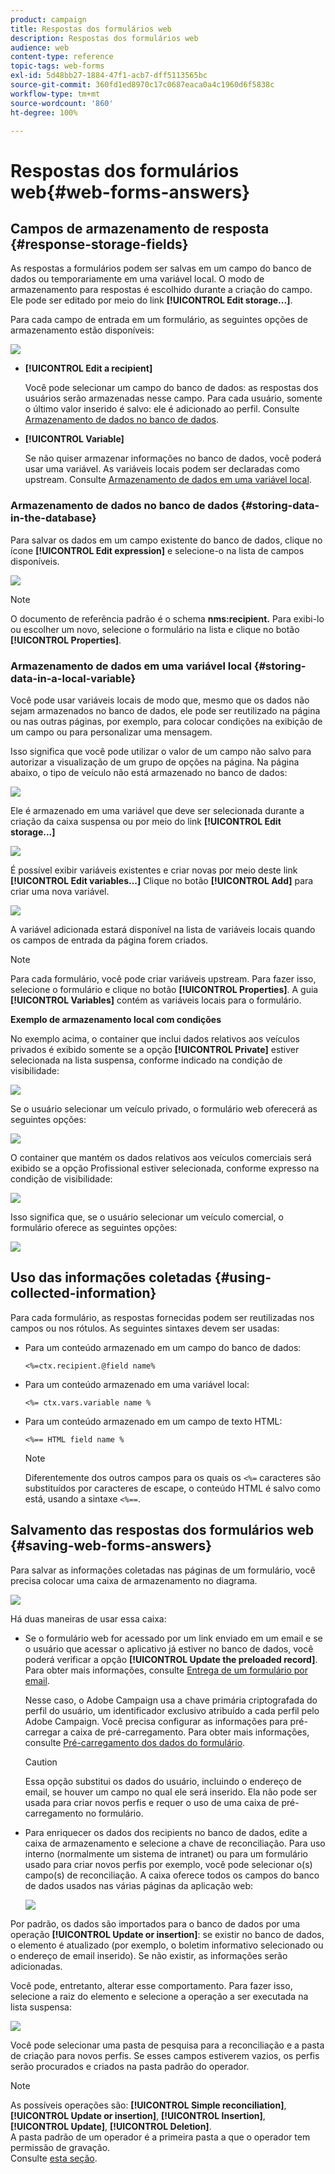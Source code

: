 ```yaml
---
product: campaign
title: Respostas dos formulários web
description: Respostas dos formulários web
audience: web
content-type: reference
topic-tags: web-forms
exl-id: 5d48bb27-1884-47f1-acb7-dff5113565bc
source-git-commit: 360fd1ed8970c17c0687eaca0a4c1960d6f5838c
workflow-type: tm+mt
source-wordcount: '860'
ht-degree: 100%

---
```


# Respostas dos formulários web{#web-forms-answers}

## Campos de armazenamento de resposta {#response-storage-fields}

As respostas a formulários podem ser salvas em um campo do banco de dados ou temporariamente em uma variável local. O modo de armazenamento para respostas é escolhido durante a criação do campo. Ele pode ser editado por meio do link **[!UICONTROL Edit storage...]**.

Para cada campo de entrada em um formulário, as seguintes opções de armazenamento estão disponíveis:

![](assets/s_ncs_admin_survey_select_storage.png)

* **[!UICONTROL Edit a recipient]**

   Você pode selecionar um campo do banco de dados: as respostas dos usuários serão armazenadas nesse campo. Para cada usuário, somente o último valor inserido é salvo: ele é adicionado ao perfil. Consulte [Armazenamento de dados no banco de dados](#storing-data-in-the-database).

* **[!UICONTROL Variable]**

   Se não quiser armazenar informações no banco de dados, você poderá usar uma variável. As variáveis locais podem ser declaradas como upstream. Consulte [Armazenamento de dados em uma variável local](#storing-data-in-a-local-variable).

### Armazenamento de dados no banco de dados {#storing-data-in-the-database}

Para salvar os dados em um campo existente do banco de dados, clique no ícone **[!UICONTROL Edit expression]** e selecione-o na lista de campos disponíveis.

![](assets/s_ncs_admin_survey_storage_type1.png)

>[!NOTE]
>
>O documento de referência padrão é o schema **nms:recipient.** Para exibi-lo ou escolher um novo, selecione o formulário na lista e clique no botão **[!UICONTROL Properties]**.

### Armazenamento de dados em uma variável local {#storing-data-in-a-local-variable}

Você pode usar variáveis locais de modo que, mesmo que os dados não sejam armazenados no banco de dados, ele pode ser reutilizado na página ou nas outras páginas, por exemplo, para colocar condições na exibição de um campo ou para personalizar uma mensagem.

Isso significa que você pode utilizar o valor de um campo não salvo para autorizar a visualização de um grupo de opções na página. Na página abaixo, o tipo de veículo não está armazenado no banco de dados:

![](assets/s_ncs_admin_survey_no_storage_variable.png)

Ele é armazenado em uma variável que deve ser selecionada durante a criação da caixa suspensa ou por meio do link **[!UICONTROL Edit storage...]**

![](assets/s_ncs_admin_survey_no_storage_variable2.png)

É possível exibir variáveis existentes e criar novas por meio deste link **[!UICONTROL Edit variables...]** Clique no botão **[!UICONTROL Add]** para criar uma nova variável.

![](assets/s_ncs_admin_survey_add_a_variable.png)

A variável adicionada estará disponível na lista de variáveis locais quando os campos de entrada da página forem criados.

>[!NOTE]
>
>Para cada formulário, você pode criar variáveis upstream. Para fazer isso, selecione o formulário e clique no botão **[!UICONTROL Properties]**. A guia **[!UICONTROL Variables]** contém as variáveis locais para o formulário.

**Exemplo de armazenamento local com condições**

No exemplo acima, o container que inclui dados relativos aos veículos privados é exibido somente se a opção **[!UICONTROL Private]** estiver selecionada na lista suspensa, conforme indicado na condição de visibilidade:

![](assets/s_ncs_admin_survey_add_a_condition.png)

Se o usuário selecionar um veículo privado, o formulário web oferecerá as seguintes opções:

![](assets/s_ncs_admin_survey_no_storage_conda.png)

O container que mantém os dados relativos aos veículos comerciais será exibido se a opção Profissional estiver selecionada, conforme expresso na condição de visibilidade:

![](assets/s_ncs_admin_survey_view_a_condition.png)

Isso significa que, se o usuário selecionar um veículo comercial, o formulário oferece as seguintes opções:

![](assets/s_ncs_admin_survey_no_storage_condb.png)

## Uso das informações coletadas {#using-collected-information}

Para cada formulário, as respostas fornecidas podem ser reutilizadas nos campos ou nos rótulos. As seguintes sintaxes devem ser usadas:

* Para um conteúdo armazenado em um campo do banco de dados:

   ```
   <%=ctx.recipient.@field name%
   ```

* Para um conteúdo armazenado em uma variável local:

   ```
   <%= ctx.vars.variable name %
   ```

* Para um conteúdo armazenado em um campo de texto HTML:

   ```
   <%== HTML field name %
   ```

   >[!NOTE]
   >
   >Diferentemente dos outros campos para os quais os `<%=` caracteres são substituídos por caracteres de escape, o conteúdo HTML é salvo como está, usando a sintaxe `<%==`.

## Salvamento das respostas dos formulários web {#saving-web-forms-answers}

Para salvar as informações coletadas nas páginas de um formulário, você precisa colocar uma caixa de armazenamento no diagrama.

![](assets/s_ncs_admin_survey_save_box.png)

Há duas maneiras de usar essa caixa:

* Se o formulário web for acessado por um link enviado em um email e se o usuário que acessar o aplicativo já estiver no banco de dados, você poderá verificar a opção **[!UICONTROL Update the preloaded record]**. Para obter mais informações, consulte [Entrega de um formulário por email](publishing-a-web-form.md#delivering-a-form-via-email).

   Nesse caso, o Adobe Campaign usa a chave primária criptografada do perfil do usuário, um identificador exclusivo atribuído a cada perfil pelo Adobe Campaign. Você precisa configurar as informações para pré-carregar a caixa de pré-carregamento. Para obter mais informações, consulte [Pré-carregamento dos dados do formulário](publishing-a-web-form.md#pre-loading-the-form-data).

   >[!CAUTION]
   >
   >Essa opção substitui os dados do usuário, incluindo o endereço de email, se houver um campo no qual ele será inserido. Ela não pode ser usada para criar novos perfis e requer o uso de uma caixa de pré-carregamento no formulário.

* Para enriquecer os dados dos recipients no banco de dados, edite a caixa de armazenamento e selecione a chave de reconciliação. Para uso interno (normalmente um sistema de intranet) ou para um formulário usado para criar novos perfis por exemplo, você pode selecionar o(s) campo(s) de reconciliação. A caixa oferece todos os campos do banco de dados usados nas várias páginas da aplicação web:

   ![](assets/s_ncs_admin_survey_save_box_edit.png)

Por padrão, os dados são importados para o banco de dados por uma operação **[!UICONTROL Update or insertion]**: se existir no banco de dados, o elemento é atualizado (por exemplo, o boletim informativo selecionado ou o endereço de email inserido). Se não existir, as informações serão adicionadas.

Você pode, entretanto, alterar esse comportamento. Para fazer isso, selecione a raiz do elemento e selecione a operação a ser executada na lista suspensa:

![](assets/s_ncs_admin_survey_save_operation.png)

Você pode selecionar uma pasta de pesquisa para a reconciliação e a pasta de criação para novos perfis. Se esses campos estiverem vazios, os perfis serão procurados e criados na pasta padrão do operador.

>[!NOTE]
>
>As possíveis operações são: **[!UICONTROL Simple reconciliation]**, **[!UICONTROL Update or insertion]**, **[!UICONTROL Insertion]**, **[!UICONTROL Update]**, **[!UICONTROL Deletion]**.\
>A pasta padrão de um operador é a primeira pasta a que o operador tem permissão de gravação.\
>Consulte [esta seção](../../platform/using/access-management.md).
